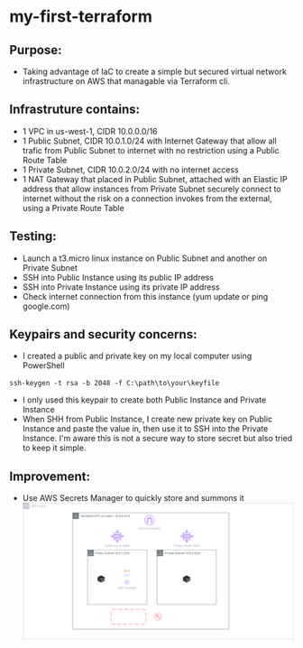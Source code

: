 # my-first-terraform

## Purpose: 
- Taking advantage of IaC to create a simple but secured virtual network infrastructure on AWS that managable via Terraform cli.

## Infrastruture contains:
- 1 VPC in us-west-1, CIDR 10.0.0.0/16
- 1 Public Subnet, CIDR 10.0.1.0/24 with Internet Gateway that allow all trafic from Public Subnet to internet with no restriction using a Public Route Table
- 1 Private Subnet, CIDR 10.0.2.0/24 with no internet access
- 1 NAT Gateway that placed in Public Subnet, attached with an Elastic IP address that allow instances from Private Subnet securely connect to internet without the risk on a connection invokes from the external, using a Private Route Table

## Testing:
- Launch a t3.micro linux instance on Public Subnet and another on Private Subnet
- SSH into Public Instance using its public IP address
- SSH into Private Instance using its private IP address
- Check internet connection from this instance (yum update or ping google.com)

## Keypairs and security concerns:
- I created a public and private key on my local computer using PowerShell
``` <bash>
ssh-keygen -t rsa -b 2048 -f C:\path\to\your\keyfile
```
- I only used this keypair to create both Public Instance and Private Instance
- When SHH from Public Instance, I create new private key on Public Instance and paste the value in, then use it to SSH into the Private Instance. I'm aware this is not a secure way to store secret but also tried to keep it simple. 

## Improvement:
- Use AWS Secrets Manager to quickly store and summons it
![alt text](<images/my-first-terraform.drawio.png>)